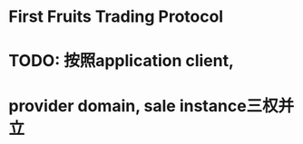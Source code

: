 First Fruits Trading Protocol
=======

# TODO:  按照application client,  
#   provider  domain, sale instance三权并立
